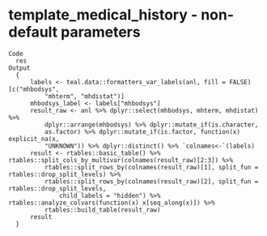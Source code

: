 # template_medical_history - non-default parameters

    Code
      res
    Output
      {
          labels <- teal.data::formatters_var_labels(anl, fill = FALSE)[c("mhbodsys", 
              "mhterm", "mhdistat")]
          mhbodsys_label <- labels["mhbodsys"]
          result_raw <- anl %>% dplyr::select(mhbodsys, mhterm, mhdistat) %>% 
              dplyr::arrange(mhbodsys) %>% dplyr::mutate_if(is.character, 
              as.factor) %>% dplyr::mutate_if(is.factor, function(x) explicit_na(x, 
              "UNKNOWN")) %>% dplyr::distinct() %>% `colnames<-`(labels)
          result <- rtables::basic_table() %>% rtables::split_cols_by_multivar(colnames(result_raw)[2:3]) %>% 
              rtables::split_rows_by(colnames(result_raw)[1], split_fun = rtables::drop_split_levels) %>% 
              rtables::split_rows_by(colnames(result_raw)[2], split_fun = rtables::drop_split_levels, 
                  child_labels = "hidden") %>% rtables::analyze_colvars(function(x) x[seq_along(x)]) %>% 
              rtables::build_table(result_raw)
          result
      }

